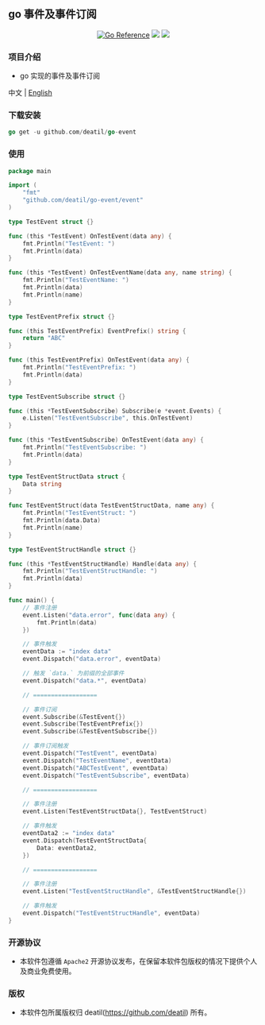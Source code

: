 ## go 事件及事件订阅

<p align="center">
<a href="https://pkg.go.dev/github.com/deatil/go-event" target="_blank"><img src="https://pkg.go.dev/badge/deatil/go-event.svg" alt="Go Reference" /></a>
<a href="https://app.codecov.io/gh/deatil/go-event" target="_blank"><img src="https://codecov.io/gh/deatil/go-event/graph/badge.svg?token=SS2Z1IY0XL" /></a>
<img src="https://goreportcard.com/badge/github.com/deatil/go-event" />
</p>


### 项目介绍

*  go 实现的事件及事件订阅

中文 | [English](README.md)


### 下载安装

~~~go
go get -u github.com/deatil/go-event
~~~


### 使用

~~~go
package main

import (
    "fmt"
    "github.com/deatil/go-event/event"
)

type TestEvent struct {}

func (this *TestEvent) OnTestEvent(data any) {
    fmt.Println("TestEvent: ")
    fmt.Println(data)
}

func (this *TestEvent) OnTestEventName(data any, name string) {
    fmt.Println("TestEventName: ")
    fmt.Println(data)
    fmt.Println(name)
}

type TestEventPrefix struct {}

func (this TestEventPrefix) EventPrefix() string {
    return "ABC"
}

func (this TestEventPrefix) OnTestEvent(data any) {
    fmt.Println("TestEventPrefix: ")
    fmt.Println(data)
}

type TestEventSubscribe struct {}

func (this *TestEventSubscribe) Subscribe(e *event.Events) {
    e.Listen("TestEventSubscribe", this.OnTestEvent)
}

func (this *TestEventSubscribe) OnTestEvent(data any) {
    fmt.Println("TestEventSubscribe: ")
    fmt.Println(data)
}

type TestEventStructData struct {
    Data string
}

func TestEventStruct(data TestEventStructData, name any) {
    fmt.Println("TestEventStruct: ")
    fmt.Println(data.Data)
    fmt.Println(name)
}

type TestEventStructHandle struct {}

func (this *TestEventStructHandle) Handle(data any) {
    fmt.Println("TestEventStructHandle: ")
    fmt.Println(data)
}

func main() {
    // 事件注册
    event.Listen("data.error", func(data any) {
        fmt.Println(data)
    })

    // 事件触发
    eventData := "index data"
    event.Dispatch("data.error", eventData)

    // 触发 `data.` 为前缀的全部事件
    event.Dispatch("data.*", eventData)

    // ==================

    // 事件订阅
    event.Subscribe(&TestEvent{})
    event.Subscribe(TestEventPrefix{})
    event.Subscribe(&TestEventSubscribe{})

    // 事件订阅触发
    event.Dispatch("TestEvent", eventData)
    event.Dispatch("TestEventName", eventData)
    event.Dispatch("ABCTestEvent", eventData)
    event.Dispatch("TestEventSubscribe", eventData)

    // ==================

    // 事件注册
    event.Listen(TestEventStructData{}, TestEventStruct)

    // 事件触发
    eventData2 := "index data"
    event.Dispatch(TestEventStructData{
        Data: eventData2,
    })

    // ==================

    // 事件注册
    event.Listen("TestEventStructHandle", &TestEventStructHandle{})

    // 事件触发
    event.Dispatch("TestEventStructHandle", eventData)
}

~~~


### 开源协议

*  本软件包遵循 `Apache2` 开源协议发布，在保留本软件包版权的情况下提供个人及商业免费使用。


### 版权

*  本软件包所属版权归 deatil(https://github.com/deatil) 所有。
